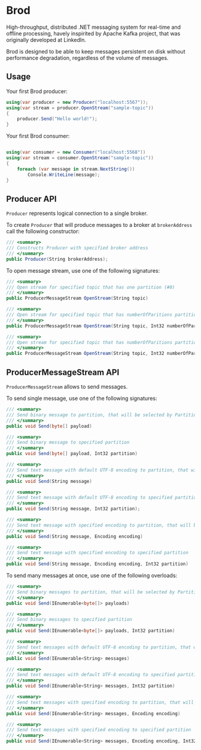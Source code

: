 Brod
====

High-throughput, distributed .NET messaging system for real-time and offline processing, havely 
inspirited by Apache Kafka project, that was originally developed at LinkedIn.

Brod is designed to be able to keep messages persistent on disk without performance degradation, regardless of the 
volume of messages.

Usage
-----

Your first Brod producer:

```csharp
using(var producer = new Producer("localhost:5567"));
using(var stream = producer.OpenStream("sample-topic"))
{
    producer.Send("Hello world!");
}
```

Your first Brod consumer:

```csharp

using(var consumer = new Consumer("localhost:5568"))
using(var stream = consumer.OpenStream("sample-topic"))
{
    foreach (var message in stream.NextString())
        Console.WriteLine(message);
}
```

Producer API
------------

`Producer` represents logical connection to a single broker. 

To create `Producer` that will produce messages to a broker at `brokerAddress` call the following constructor:
```csharp
/// <summary>
/// Constructs Producer with specified broker address
/// </summary>
public Producer(String brokerAddress);
```

To open message stream, use one of the following signatures:
```csharp
/// <summary>
/// Open stream for specified topic that has one partition (#0)
/// </summary>
public ProducerMessageStream OpenStream(String topic)

/// <summary>
/// Open stream for specified topic that has numberOfParitions partitions. DefaultPartitioner will be used.
/// </summary>
public ProducerMessageStream OpenStream(String topic, Int32 numberOfPartitions)

/// <summary>
/// Open stream for specified topic that has numberOfParitions partitions with specified partitioner
/// </summary>
public ProducerMessageStream OpenStream(String topic, Int32 numberOfPartitions, IPartitioner partitioner)
```

ProducerMessageStream API
-------------------------

`ProducerMessageStream` allows to send messages.

To send single message, use one of the following signatures:
```csharp
/// <summary>
/// Send binary message to partition, that will be selected by Partitioner of this stream
/// </summary>
public void Send(byte[] payload)

/// <summary>
/// Send binary message to specified partition
/// </summary>
public void Send(byte[] payload, Int32 partition)

/// <summary>
/// Send text message with default UTF-8 encoding to partition, that will be selected by Partitioner of this stream
/// </summary>
public void Send(String message)

/// <summary>
/// Send text message with default UTF-8 encoding to specified partition
/// </summary>
public void Send(String message, Int32 partition);

/// <summary>
/// Send text message with specified encoding to partition, that will be selected by Partitioner of this stream
/// </summary>
public void Send(String message, Encoding encoding)

/// <summary>
/// Send text message with specified encoding to specified partition
/// </summary>
public void Send(String message, Encoding encoding, Int32 partition)
```

To send many messages at once, use one of the following overloads:

```csharp
/// <summary>
/// Send binary messages to partition, that will be selected by Partitioner of this stream
/// </summary>
public void Send(IEnumerable<byte[]> payloads)

/// <summary>
/// Send binary messages to specified partition
/// </summary>
public void Send(IEnumerable<byte[]> payloads, Int32 partition)

/// <summary>
/// Send text messages with default UTF-8 encoding to partition, that will be selected by Partitioner of this stream
/// </summary>
public void Send(IEnumerable<String> messages)

/// <summary>
/// Send text messages with default UTF-8 encoding to specified partition
/// </summary>
public void Send(IEnumerable<String> messages, Int32 partition)

/// <summary>
/// Send text messages with specified encoding to partition, that will be selected by Partitioner of this stream
/// </summary>
public void Send(IEnumerable<String> messages, Encoding encoding)

/// <summary>
/// Send text messages with specified encoding to specified partition
/// </summary>
public void Send(IEnumerable<String> messages, Encoding encoding, Int32 partition)
```
